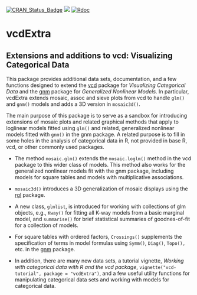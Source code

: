 [![CRAN_Status_Badge](http://www.r-pkg.org/badges/version/vcdExtra)](https://cran.r-project.org/package=vcdExtra)
[![](http://cranlogs.r-pkg.org/badges/grand-total/vcdExtra)](https://cran.r-project.org/package=vcdExtra)
[![Rdoc](http://www.rdocumentation.org/badges/version/vcdExtra)](http://www.rdocumentation.org/packages/vcdExtra)


# vcdExtra
## Extensions and additions to vcd: Visualizing Categorical Data 

This package provides additional data sets, documentation, and
a few functions designed to extend the [vcd](http://CRAN.R-project.org/package=vcd) package for *Visualizing Categorical Data*
and the [gnm](http://CRAN.R-project.org/package=gnm) package for *Generalized Nonlinear Models*. 
In particular, vcdExtra extends mosaic, assoc and sieve plots from vcd to handle `glm()` and `gnm()` models and
adds a 3D version in `mosaic3d()`.

The main purpose of this package is to serve as a sandbox for
introducing extensions of
mosaic plots and related graphical methods
that apply to loglinear models fitted using
`glm()` and related, generalized nonlinear models fitted
with `gnm()` in the gnm package.
A related purpose is to fill in some holes in the analysis of
categorical data in R, not provided in base R, vcd, 
or other commonly used packages.

* The method `mosaic.glm()` 
extends the `mosaic.loglm()` method in the vcd
package to this wider class of models.  This method also works for
the generalized nonlinear models fit with the gnm package,
including models for square tables and models with multiplicative associations.

* `mosaic3d()`
introduces a 3D generalization of mosaic displays using the
[rgl](https://CRAN.R-project.org/package=rgl) package.

* A new class, `glmlist`, is introduced for working with
collections of glm objects, e.g., `Kway()` for fitting
all K-way models from a basic marginal model, and `summarise()`
for brief statistical summaries of goodnes-of-fit for a collection of
models.

* For square tables with ordered factors, `Crossings()` supplements the 
specification of terms in model formulas using
`Symm()`,
`Diag()`, 
`Topo(),` etc. in the [gnm](https://CRAN.R-project.org/package=gnm) package.

* In addition, there are many new data sets, a tutorial vignette,
_Working with categorical data with R and the vcd package_, `vignette("vcd-tutorial", package = "vcdExtra")`,
and a few useful utility functions for manipulating categorical data sets and working with models for
categorical data. 

